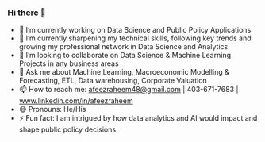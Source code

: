 ### Hi there 👋

- 🔭 I’m currently working on Data Science and Public Policy Applications
- 🌱 I’m currently sharpening my technical skills, following key trends and growing my professional network in Data Science and Analytics
- 👯 I’m looking to collaborate on Data Science & Machine Learning Projects in any business areas
- 💬 Ask me about Machine Learning, Macroeconomic Modelling & Forecasting, ETL, Data warehousing, Corporate Valuation
- 📫 How to reach me: afeezraheem48@gmail.com | 403-671-7683 | www.linkedin.com/in/afeezraheem
- 😄 Pronouns: He/His
- ⚡ Fun fact: I am intrigued by how data analytics and AI would impact and shape public policy decisions
